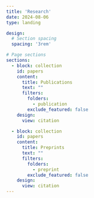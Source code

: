 ```yaml
---
title: 'Research'
date: 2024-08-06
type: landing

design:
  # Section spacing
  spacing: '3rem'

# Page sections
sections:
  - block: collection
    id: papers
    content:
      title: Publications
      text: ""
      filters:
        folders:
          - publication
        exclude_featured: false
    design:
      view: citation

  - block: collection
    id: papers
    content:
      title: Preprints
      text: ""
      filters:
        folders:
          - preprint
        exclude_featured: false
    design:
      view: citation  
---
```


